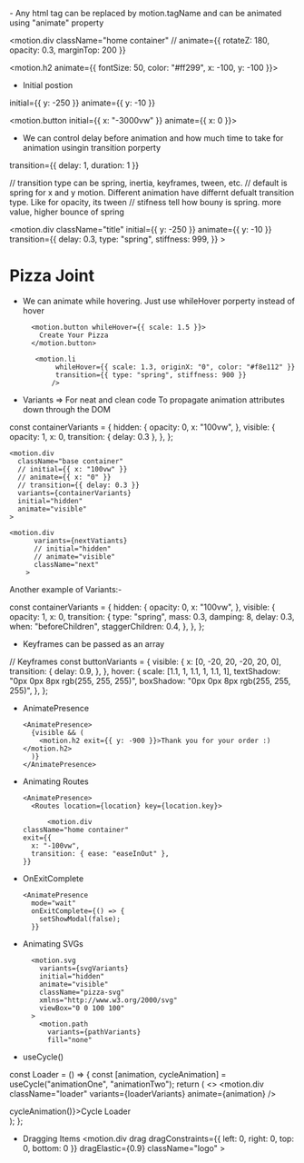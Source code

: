 _-_ Any html tag can be replaced by motion.tagName and can be animated using "animate" property

<motion.div
className="home container"
// animate={{ rotateZ: 180, opacity: 0.3, marginTop: 200 }}

>

<motion.h2 animate={{ fontSize: 50, color: "#ff299", x: -100, y: -100 }}>

- Initial postion

initial={{ y: -250 }} animate={{ y: -10 }}

<motion.button initial={{ x: "-3000vw" }} animate={{ x: 0 }}>

- We can control delay before animation and how much time to take for animation usingin transition porperty

transition={{ delay: 1, duration: 1 }}

// transition type can be spring, inertia, keyframes, tween, etc.
// default is spring for x and y motion. Different animation have differnt defualt transition type. Like for opacity, its tween
// stifness tell how bouny is spring. more value, higher bounce of spring

<motion.div
className="title"
initial={{ y: -250 }}
animate={{ y: -10 }}
transition={{
          delay: 0.3,
          type: "spring",
          stiffness: 999,
        }} >

<h1>Pizza Joint</h1>
</motion.div>

- We can animate while hovering. Just use whileHover porperty instead of hover

        <motion.button whileHover={{ scale: 1.5 }}>
          Create Your Pizza
        </motion.button>

         <motion.li
              whileHover={{ scale: 1.3, originX: "0", color: "#f8e112" }}
              transition={{ type: "spring", stiffness: 900 }}
             />

- Variants =>
  For neat and clean code
  To propagate animation attributes down through the DOM

const containerVariants = {
hidden: {
opacity: 0,
x: "100vw",
},
visible: {
opacity: 1,
x: 0,
transition: { delay: 0.3 },
},
};

    <motion.div
      className="base container"
      // initial={{ x: "100vw" }}
      // animate={{ x: "0" }}
      // transition={{ delay: 0.3 }}
      variants={containerVariants}
      initial="hidden"
      animate="visible"
    >

    <motion.div
          variants={nextVatiants}
          // initial="hidden"
          // animate="visible"
          className="next"
        >

Another example of Variants:-

const containerVariants = {
hidden: {
opacity: 0,
x: "100vw",
},
visible: {
opacity: 1,
x: 0,
transition: {
type: "spring",
mass: 0.3,
damping: 8,
delay: 0.3,
when: "beforeChildren",
staggerChildren: 0.4,
},
},
};

- Keyframes can be passed as an array

// Keyframes
const buttonVariants = {
visible: {
x: [0, -20, 20, -20, 20, 0],
transition: {
delay: 0.9,
},
},
hover: {
scale: [1.1, 1, 1.1, 1, 1.1, 1],
textShadow: "0px 0px 8px rgb(255, 255, 255)",
boxShadow: "0px 0px 8px rgb(255, 255, 255)",
},
};

- AnimatePresence

      <AnimatePresence>
        {visible && (
          <motion.h2 exit={{ y: -900 }}>Thank you for your order :)</motion.h2>
        )}
      </AnimatePresence>

- Animating Routes

      <AnimatePresence>
        <Routes location={location} key={location.key}>

            <motion.div
      className="home container"
      exit={{
        x: "-100vw",
        transition: { ease: "easeInOut" },
      }}

  >

- OnExitComplete

      <AnimatePresence
        mode="wait"
        onExitComplete={() => {
          setShowModal(false);
        }}

- Animating SVGs

        <motion.svg
          variants={svgVariants}
          initial="hidden"
          animate="visible"
          className="pizza-svg"
          xmlns="http://www.w3.org/2000/svg"
          viewBox="0 0 100 100"
        >
          <motion.path
            variants={pathVariants}
            fill="none"

- useCycle()

const Loader = () => {
const [animation, cycleAnimation] = useCycle("animationOne", "animationTwo");
return (
<>
<motion.div
className="loader"
variants={loaderVariants}
animate={animation}
/>

<div onClick={() => cycleAnimation()}>Cycle Loader</div>
</>
);
};

- Dragging Items
  <motion.div
  drag
  dragConstraints={{ left: 0, right: 0, top: 0, bottom: 0 }}
  dragElastic={0.9}
  className="logo" >
